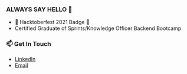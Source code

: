 ### ALWAYS SAY HELLO 👋

+ 🏅 Hacktoberfest 2021 Badge 🏅
+ Certified Graduate of Sprints/Knowledge Officer Backend Bootcamp

### 📫 Get In Touch
- [LinkedIn](https://www.linkedin.com/in/omarabdelaz1z)
- [Email](mailto:omarabdelaziz042@gmail.com)

<!--
**omarabdelaz1z/omarabdelaz1z** is a ✨ _special_ ✨ repository because its `README.md` (this file) appears on your GitHub profile.

Here are some ideas to get you started:

- 🔭 I’m currently working on ...
- 🌱 I’m currently learning ...
- 👯 I’m looking to collaborate on ...
- 🤔 I’m looking for help with ...
- 💬 Ask me about ...
- 📫 How to reach me: ...
- 😄 Pronouns: ...
- ⚡ Fun fact: ...
-->
